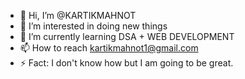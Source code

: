 - 👋 Hi, I’m @KARTIKMAHNOT
- 👀 I’m interested in doing new things
- 🌱 I’m currently learning DSA + WEB DEVELOPMENT
- 📫 How to reach <kartikmahnot1@gmail.com>
- ⚡ Fact: I don't know how but I am going to be great. 

<!---
KARTIKMAHNOT/KARTIKMAHNOT is a ✨ special ✨ repository because its `README.md` (this file) appears on your GitHub profile.
You can click the Preview link to take a look at your changes.
--->
